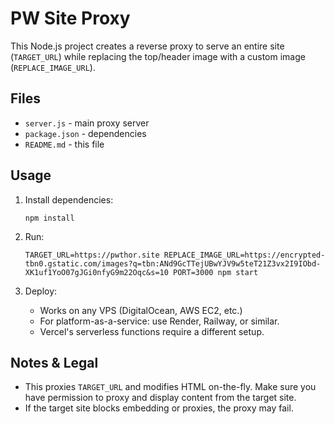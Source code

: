 
# PW Site Proxy

This Node.js project creates a reverse proxy to serve an entire site (`TARGET_URL`) while replacing the top/header image with a custom image (`REPLACE_IMAGE_URL`).

## Files

- `server.js` - main proxy server
- `package.json` - dependencies
- `README.md` - this file

## Usage

1. Install dependencies:
   ```
   npm install
   ```

2. Run:
   ```
   TARGET_URL=https://pwthor.site REPLACE_IMAGE_URL=https://encrypted-tbn0.gstatic.com/images?q=tbn:ANd9GcTTejUBwYJV9w5teT21Z3vx2I9IObd-XK1uf1YoO07gJGi0nfyG9m22Oqc&s=10 PORT=3000 npm start
   ```

3. Deploy:
   - Works on any VPS (DigitalOcean, AWS EC2, etc.)
   - For platform-as-a-service: use Render, Railway, or similar.
   - Vercel's serverless functions require a different setup.

## Notes & Legal
- This proxies `TARGET_URL` and modifies HTML on-the-fly. Make sure you have permission to proxy and display content from the target site.
- If the target site blocks embedding or proxies, the proxy may fail.
